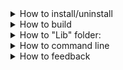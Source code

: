 <details>
<summary>
How to install/uninstall
</summary>

- Automatic method:

Installing:
1. Download [Config.exe](https://github.com/SunSerega/SAC/raw/master/Config.exe);
2. Place it in folder, you want SAC to be installed to;
3. Launch it, check all modules, you want to be installed, and press OK;
4. Restart your computer, for all icons and context menu shortcuts to be properly allocated.

Some space in ProgramFiles and in Registry would be used.\
Uninstalling would clear everything that was created when installing.

Uninstalling:
1. Download [Config.exe](https://github.com/SunSerega/SAC/raw/master/Config.exe) (skip first 2 if you still have it);
2. Place it in folder, you installed SAC to;
3. Launch it, uncheck all and press OK.
4. Restart your computer, for all icons and context menu shortcuts to be properly deleted.

---

- Manual method

Installing:
1. Download all modules you need:
	- [SAC.exe](http://github.com/SunSerega/SAC/raw/master/SAC.exe) - runs scripts;
	- [Editor.exe](http://github.com/SunSerega/SAC/raw/master/Editor.exe) - editor for scripts;
	- [Help.exe](http://github.com/SunSerega/SAC/raw/master/Help.exe) - manual for operators;
	- [WK.exe](http://github.com/SunSerega/SAC/raw/master/WK.exe) - shows key codes;
2. Create "Lib" folder, next to SAC.exe, if you want to have standard lib of scripts;

To start script it would need to be properly placed in "Lib" folder, or executed with SAC.exe via command line (Win+R), like this:\
`"*SAC_exe_Folder*\SAC.exe" "*ScriptFolder*\*ScriptName*.sac"`\
If you want to start editor - use the same command, just replace "SAC.exe" with "Editor.exe".

Uninstalling:
1. Just delete everything you created when installing.

---

</details>

<details>
<summary>
How to build
</summary>

1. Install [PABC.Net](PascalABC.Net);
2. Compile "PackAll.pas";
3. Start "PackAll.exe".

When its done - it would say "Ready".\
Then, use one of installing methods, to apply your build.

</details>

<details>
<summary>
How to "Lib" folder:
</summary>

"Lib" folder and it's subfolders must contain set of subfolders and/or script_folders (or be empty) to properly work.\
Script_folder is folder with file "main.sac" inside of it.\
Script_folder can also contain any other files.

---

</details>

<details>
<summary>
How to command line
</summary>

If you used automatic installing method - you could chose to install "Configured launch" module.\
If so - just press RMB on .sac file you want to execute and press "Configured launch".\
(remember, you need to restart computer for this button to be created)\
If not - open command line (press Win+R) and enter this string, replacing things in ** with proper names:\
`"*SAC_exe_Folder*\SAC.exe" "*ScriptFolder*\*ScriptName*.sac" "!conf"`\

If you want to know allowed command line agrs list - it is shown in Configured launch.\
Start it but just do not start the actual script.

---

</details>

<details>
<summary>
How to feedback
</summary>

Please, try to Not put anything except issues and feature requests in issues.

For other types of feedback you can use:

[PABC.Net forum page of SAC](http://forum.mmcs.sfedu.ru/t/sac-scriptautoclicker/2607)\
My email: `latchenko3@yandex.ru`\
[My vk](https://vk.com/sun_serega)

---

</details>
